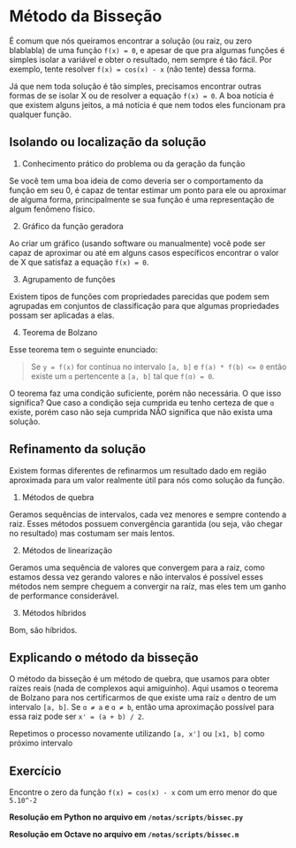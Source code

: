 # Método da Bisseção

É comum que nós queiramos encontrar a solução (ou raiz, ou zero blablabla) de uma função `f(x) = 0`, e apesar de que pra algumas funções é simples isolar a variável e obter o resultado, nem sempre é tão fácil. Por exemplo, tente resolver `f(x) = cos(x) - x` (não tente) dessa forma.

Já que nem toda solução é tão simples, precisamos encontrar outras formas de se isolar X ou de resolver a equação `f(x) = 0`. A boa notícia é que existem alguns jeitos, a má notícia é que nem todos eles funcionam pra qualquer função.

## Isolando ou localização da solução

1. Conhecimento prático do problema ou da geração da função

Se você tem uma boa ideia de como deveria ser o comportamento da função em seu 0, é capaz de tentar estimar um ponto para ele ou aproximar de alguma forma, principalmente se sua função é uma representação de algum fenômeno físico.

2. Gráfico da função geradora

Ao criar um gráfico (usando software ou manualmente) você pode ser capaz de aproximar ou até em alguns casos específicos encontrar o valor de X que satisfaz a equação `f(x) = 0`.

3. Agrupamento de funções

Existem tipos de funções com propriedades parecidas que podem sem agrupadas em conjuntos de classificação para que algumas propriedades possam ser aplicadas a elas.

4. Teorema de Bolzano

Esse teorema tem o seguinte enunciado: 

> Se `y = f(x)` for contínua no intervalo `[a, b]` e `f(a) * f(b) <= 0` então existe um `ɑ` pertencente a `[a, b]` tal que `f(ɑ) = 0`. 

O teorema faz uma condição suficiente, porém não necessária. O que isso significa? Que caso a condição seja cumprida eu tenho certeza de que `ɑ` existe, porém caso não seja cumprida NÃO significa que não exista uma solução.

## Refinamento da solução

Existem formas diferentes de refinarmos um resultado dado em região aproximada para um valor realmente útil para nós como solução da função.

1. Métodos de quebra

Geramos sequências de intervalos, cada vez menores e sempre contendo a raiz. Esses métodos possuem convergência garantida (ou seja, vão chegar no resultado) mas costumam ser mais lentos.

2. Métodos de linearização

Geramos uma sequência de valores que convergem para a raiz, como estamos dessa vez gerando valores e não intervalos é possível esses métodos nem sempre cheguem a convergir na raíz, mas eles tem um ganho de performance considerável.

3. Métodos híbridos

Bom, são híbridos.

## Explicando o método da bisseção

O método da bisseção é um método de quebra, que usamos para obter raízes reais (nada de complexos aqui amiguinho). Aqui usamos o teorema de Bolzano para nos certificarmos de que existe uma raíz `ɑ` dentro de um intervalo `[a, b]`. Se `ɑ ≠ a` e `ɑ ≠ b`, então uma aproximação possível para essa raiz pode ser `x' = (a + b) / 2`.

Repetimos o processo novamente utilizando `[a, x']` ou `[x1, b]` como próximo intervalo

## Exercício

Encontre o zero da função `f(x) = cos(x) - x` com um erro menor do que `5.10^-2`

**Resolução em Python no arquivo em `/notas/scripts/bissec.py`**

**Resolução em Octave no arquivo em `/notas/scripts/bissec.m`**